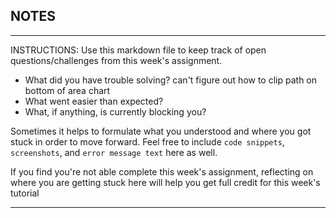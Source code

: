 ## NOTES

-----------
INSTRUCTIONS:
Use this markdown file to keep track of open questions/challenges from this week's assignment.
- What did you have trouble solving?
can't figure out how to clip path on bottom of area chart
- What went easier than expected?
- What, if anything, is currently blocking you?

Sometimes it helps to formulate what you understood and where you got stuck in order to move forward. Feel free to include `code snippets`, `screenshots`, and `error message text` here as well.

If you find you're not able complete this week's assignment, reflecting on where you are getting stuck here will help you get full credit for this week's tutorial

------------
